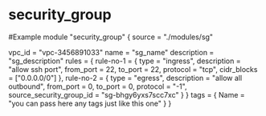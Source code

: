 # security_group

#Example
module "security_group" {
  source = "./modules/sg"

  vpc_id      = "vpc-3456891033"
  name        = "sg_name"
  description = "sg_description"
  rules       = {
    rule-no-1 = {
            type        = "ingress",
            description = "allow ssh port",
            from_port   = 22,
            to_port     = 22,
            protocol    = "tcp",
            cidr_blocks = ["0.0.0.0/0"]
    },
    rule-no-2 = {
            type        = "egress",
            description = "allow all outbound",
            from_port   = 0,
            to_port     = 0,
            protocol    = "-1",
            source_security_group_id = "sg-bhgy6yxs7scc7xc"
    }
  }
  tags        = {
      Name = "you can pass here any tags just like this one"
  }
}
